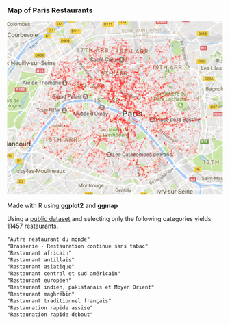### Map of Paris Restaurants

![](./restaurant.png)

Made with R using **ggplot2** and **ggmap**  

Using a [public dataset](https://opendata.paris.fr/explore/dataset/commercesparis/) and selecting only the following categories yields 11457 restaurants.

```
"Autre restaurant du monde"                                        
"Brasserie - Restauration continue sans tabac"  
"Restaurant africain"                                                        
"Restaurant antillais"                                                       
"Restaurant asiatique"                                                       
"Restaurant central et sud américain"                                        
"Restaurant européen"                                                        
"Restaurant indien, pakistanais et Moyen Orient"                             
"Restaurant maghrébin"                                                       
"Restaurant traditionnel français"                                           
"Restauration rapide assise"                                                 
"Restauration rapide debout" 
```